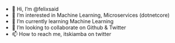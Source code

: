 - 👋 Hi, I’m @felixsaid
- 👀 I’m interested in Machine Learning, Microservices (dotnetcore)
- 🌱 I’m currently learning Machine Learning
- 💞️ I’m looking to collaborate on Github & Twitter
- 📫 How to reach me, itskiamba on twitter

<!---
felixsaid/felixsaid is a ✨ special ✨ repository because its `README.md` (this file) appears on your GitHub profile.
You can click the Preview link to take a look at your changes.
--->
